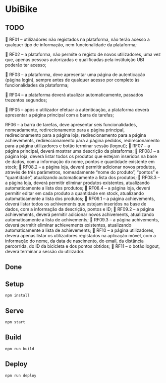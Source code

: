 # UbiBike

## TODO
 RF01 – utilizadores não registados na plataforma, não terão acesso a qualquer tipo de informação, nem funcionalidade da plataforma;

 RF02 – a plataforma, não permite o registo de novos utilizadores, uma vez que, apenas pessoas autorizadas e qualificadas pela instituição UBI poderão ter acesso;

 RF03 – a plataforma, deve apresentar uma página de autenticação (página login), sempre antes de qualquer acesso por completo às funcionalidades da plataforma;

 RF04 – a plataforma deverá atualizar automaticamente, passados trezentos segundos;

 RF05 – após o utilizador efetuar a autenticação, a plataforma deverá apresentar a página principal com a barra de tarefas;

RF06 – a barra de tarefas, deve apresentar seis funcionalidades, nomeadamente, redirecionamento para a página principal, redirecionamento para a página loja, redirecionamento para a página achievements, redireccionamento para a página pedidos, redirecionamento para a página utilizadores e botão terminar sessão (logout);
 RF07 – a página principal, deverá mostrar uma descrição da plataforma;
 RF08.1 – a página loja, deverá listar todos os produtos que estejam inseridos na base de dados, com a informação do nome, pontos e quantidade existente em stock;
 RF08.2 – a página loja, deverá permitir adicionar novos produtos, através de três parâmetros, nomeadamente “nome do produto”, “pontos” e “quantidade”, atualizando automaticamente a lista dos produtos;
 RF08.3 – a página loja, deverá permitir eliminar produtos existentes, atualizando automaticamente a lista dos produtos;
 RF08.4 – a página loja, deverá permitir editar em cada produto a quantidade em stock, atualizando automaticamente a lista dos produtos;
 RF09.1 – a página achievements, deverá listar todos os achivements que estejam inseridos na base de dados, com a informação da descrição, pontos e ID;
 RF09.2 – a página achievements, deverá permitir adicionar novos achivements, atualizando automaticamente a lista de achivements;
 RF09.3 – a página achivements, deverá permitir eliminar achievements existentes, atualizando automaticamente a lista de achievements;
 RF10 – a página utilizadores, deverá apenas listar os utilizadores registados na aplicação móvel, com a informação do nome, da data de nascimento, do email, da distância percorrida, do ID da bicicleta e dos pontos obtidos;
 RF11 – o botão logout, deverá terminar a sessão do utilizador.

## Done

## Setup

`npm install`
## Serve

`npm start`
## Build

`npm run build`
## Deploy

`npm run deploy`
